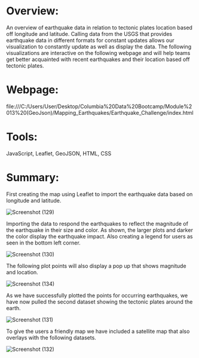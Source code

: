 # Overview:
An overview of earthquake data in relation to tectonic plates location based off longitude and latitude. Calling data from the USGS that provides earthquake data in different formats for constant updates allows our visualization to constantly update as well as display the data. The following visualizations are interactive on the following webpage and will help teams get better acquainted with recent earthquakes and their location based off tectonic plates. 

# Webpage:
file:///C:/Users/User/Desktop/Columbia%20Data%20Bootcamp/Module%2013%20(GeoJson)/Mapping_Earthquakes/Earthquake_Challenge/index.html

# Tools:
JavaScript, Leaflet, GeoJSON, HTML, CSS

# Summary:
First creating the map using Leaflet to import the earthquake data based on longitude and latitude.

![Screenshot (129)](https://user-images.githubusercontent.com/81484054/138605671-f6d43699-9e19-48fe-a46c-498ef03a050b.png)

Importing the data to respond the earthquakes to reflect the magnitude of the earthquake in their size and color. As shown, the larger plots and darker the color display the earthquake impact. Also creating a legend for users as seen in the bottom left corner.

![Screenshot (130)](https://user-images.githubusercontent.com/81484054/138605740-cf7bb4a5-fee9-44b6-a05e-de0006daac5b.png)

The following plot points will also display a pop up that shows magnitude and location.

![Screenshot (134)](https://user-images.githubusercontent.com/81484054/138605815-d50d7e03-6de0-4dbf-953c-27f120abc4f8.png)

As we have successfully plotted the points for occurring earthquakes, we have now pulled the second dataset showing the tectonic plates around the earth.

![Screenshot (131)](https://user-images.githubusercontent.com/81484054/138606005-5c59b2a6-c606-4b59-a9f2-76a58a5f2291.png)

To give the users a friendly map we have included a satellite map that also overlays with the following datasets. 

![Screenshot (132)](https://user-images.githubusercontent.com/81484054/138606035-183c63a4-50ca-4e87-9491-983d5ee17ab0.png)

